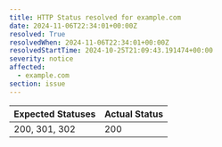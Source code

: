 ```yaml
---
title: HTTP Status resolved for example.com
date: 2024-11-06T22:34:01+00:00Z
resolved: True
resolvedWhen: 2024-11-06T22:34:01+00:00Z
resolvedStartTime: 2024-10-25T21:09:43.191474+00:00
severity: notice
affected:
  - example.com
section: issue
---
```


| Expected Statuses | Actual Status  |
|-------------------|----------------|
| 200, 301, 302 | 200 |
